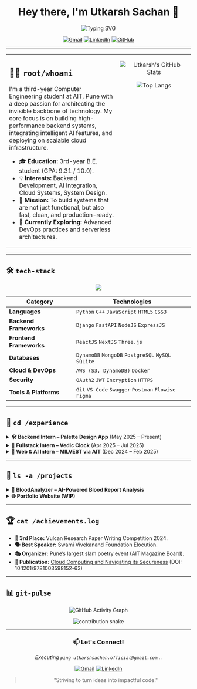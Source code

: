 <div align="center">

<h1 align="center">Hey there, I'm Utkarsh Sachan 👋</h1>

<a href="https://github.com/0justaguy0">
  <img src="https://readme-typing-svg.herokuapp.com?font=Fira+Code&size=22&pause=1000&color=3390FF¢er=true&vCenter=true&width=435&lines=Computer+Engineering+Undergrad;Backend+%26+Cloud+Enthusiast;Crafting+Secure%2C+Scalable+Solutions" alt="Typing SVG" />
</a>

</div>

<p align="center">
  <a href="mailto:utkarshsachan.official@gmail.com"><img src="https://img.shields.io/badge/Gmail-D14836?style=for-the-badge&logo=gmail&logoColor=white" alt="Gmail"/></a>
  <a href="https://www.linkedin.com/in/utkarsh-sachan0000/"><img src="https://img.shields.io/badge/LinkedIn-0077B5?style=for-the-badge&logo=linkedin&logoColor=white" alt="LinkedIn"/></a>
  <a href="https://github.com/0justaguy0"><img src="https://img.shields.io/badge/GitHub-181717?style=for-the-badge&logo=github&logoColor=white" alt="GitHub"/></a>
</p>

---

<table>
  <tr>
    <td valign="top" width="60%">
      
## 👨‍💻 `root/whoami`

I'm a third-year Computer Engineering student at AIT, Pune with a deep passion for architecting the invisible backbone of technology. My core focus is on building high-performance backend systems, integrating intelligent AI features, and deploying on scalable cloud infrastructure.

- 🎓 **Education:** 3rd-year B.E. student (GPA: 9.31 / 10.0).
- 💡 **Interests:** Backend Development, AI Integration, Cloud Systems, System Design.
- 🎯 **Mission:** To build systems that are not just functional, but also fast, clean, and production-ready.
- 🧠 **Currently Exploring:** Advanced DevOps practices and serverless architectures.

</td>
<td valign="top" width="40%">

<div align="center">

![Utkarsh's GitHub Stats](https://github-readme-stats-ochre-eight-79.vercel.app/api?username=0justaguy0&show_icons=true&theme=tokyonight&hide_border=true&include_all_commits=true&count_private=true&card_width=400)

![Top Langs](https://github-readme-stats-ochre-eight-79.vercel.app/api/top-langs/?username=0justaguy0&layout=compact&theme=tokyonight&hide_border=true&langs_count=8&card_width=400&count_private=true)

</div>
</td>
</tr>
</table>

---

## 🛠️ `tech-stack`

<p align="center">
  <a href="https://skillicons.dev">
    <img src="https://skillicons.dev/icons?i=python,cpp,js,html,css,django,fastapi,react,nextjs,nodejs,express,mongodb,postgres,mysql,sqlite,aws,docker,git,vscode,postman,figma,threejs&perline=11" />
  </a>
</p>

| Category                | Technologies                                                                                             |
| ----------------------- | -------------------------------------------------------------------------------------------------------- |
| **Languages**           | `Python` `C++` `JavaScript` `HTML5` `CSS3`                                                               |
| **Backend Frameworks**  | `Django` `FastAPI` `NodeJS` `ExpressJS`                                                                  |
| **Frontend Frameworks** | `ReactJS` `NextJS` `Three.js`                                                                            |
| **Databases**           | `DynamoDB` `MongoDB` `PostgreSQL` `MySQL` `SQLite`                                                       |
| **Cloud & DevOps**      | `AWS (S3, DynamoDB)` `Docker`                                                                            |
| **Security**            | `OAuth2` `JWT` `Encryption` `HTTPS`                                                                      |
| **Tools & Platforms**   | `Git` `VS Code` `Swagger` `Postman` `Flowise` `Figma`                                                      |

---

## 💼 `cd /experience`

<details>
<summary><b>🛠️ Backend Intern – Palette Design App</b> (May 2025 – Present)</summary>
<br>
<ul>
  <li>Engineered a robust backend infrastructure using FastAPI and DynamoDB, processing over 10,000+ API requests daily with high availability.</li>
  <li>Architected an S3-based file processing pipeline for multi-format files (images, PDFs) and decentralized complex business logic using Flowise.</li>
  <li>Implemented secure authentication and authorization using JWT and OAuth2, protecting sensitive user data.</li>
</ul>
</details>

<details>
<summary><b>🧭 Fullstack Intern – Vedic Clock</b> (Apr 2025 – Jul 2025)</summary>
<br>
<ul>
  <li>Refactored a latency-heavy Django application by optimizing database queries and implementing caching, resulting in a 50% reduction in average API response time.</li>
  <li>Integrated `swisseph` and `ephem` libraries for high-precision, offline astrological calculations, removing dependency on external APIs.</li>
  <li>Designed and developed a fully responsive UI with React, ensuring a seamless experience across desktop, tablet, and mobile devices.</li>
</ul>
</details>

<details>
<summary><b>🧠 Web & AI Intern – MILVEST via AIT</b> (Dec 2024 – Feb 2025)</summary>
<br>
<ul>
  <li>Built a full-stack AI-powered examination platform that automated 95% of subjective evaluation tasks using NLP models.</li>
  <li>Developed a peer-review system and scaled the backend infrastructure to handle concurrent usage by over 3,000 students.</li>
  <li>Reduced operational costs by 60% through the implementation of server-side rendering (SSR) and dynamic content delivery.</li>
</ul>
</details>

---

## 🚀 `ls -a /projects`

<details>
<summary><b>🧪 BloodAnalyzer – AI-Powered Blood Report Analysis</b></summary>
<br>
<p>
  An intelligent tool that takes a standard blood report as input and provides a detailed analysis of potential health markers, deficiencies, and risks using a fine-tuned AI model.
  <br><br>
  <b>Tech:</b> Python, FastAPI, Scikit-learn, Pandas, Docker.
  <br>
  <a href="https://github.com/0justaguy0/BloodAnalyzer"><b>🔗 View on GitHub</b></a>
</p>
</details>

<details>
<summary><b>🌐 Portfolio Website (WIP)</b></summary>
<br>
<p>
  My personal corner of the web to showcase my work, built with a modern, interactive, and clean design.
  <br><br>
  <b>Tech:</b> ReactJS, Three.js (for 3D elements), EmailJS, Vercel.
</p>
</details>

---

## 🏆 `cat /achievements.log`

- **🥉 3rd Place:** Vulcan Research Paper Writing Competition 2024.
- **🗣️ Best Speaker:** Swami Vivekanand Foundation Elocution.
- **🎭 Organizer:** Pune’s largest slam poetry event (AIT Magazine Board).
- **📖 Publication:** [Cloud Computing and Navigating its Secureness](http://dx.doi.org/10.1201/9781003598152-63) (DOI: 10.1201/9781003598152-63)

---

## 📊 `git-pulse`

<div align="center">

![GitHub Activity Graph](https://github-readme-activity-graph.vercel.app/graph?username=0justaguy0&theme=tokyonight&hide_border=true&bg_color=1a1b27)

</div>

<div align="center">
  <img src="https://github.com/0justaguy0/0justaguy0/blob/output/github-contribution-grid-snake.svg" alt="contribution snake">
</div>

---

<div align="center">

### 📫 Let's Connect!

*Executing `ping utkarshsachan.official@gmail.com`...*

<p align="center">
  <a href="mailto:utkarshsachan.official@gmail.com"><img src="https://img.shields.io/badge/Gmail-D14836?style=for-the-badge&logo=gmail&logoColor=white" alt="Gmail"/></a>
  <a href="https://www.linkedin.com/in/utkarsh-sachan0000/"><img src="https://img.shields.io/badge/LinkedIn-0077B5?style=for-the-badge&logo=linkedin&logoColor=white" alt="LinkedIn"/></a>
</p>

> "Striving to turn ideas into impactful code."

</div>
